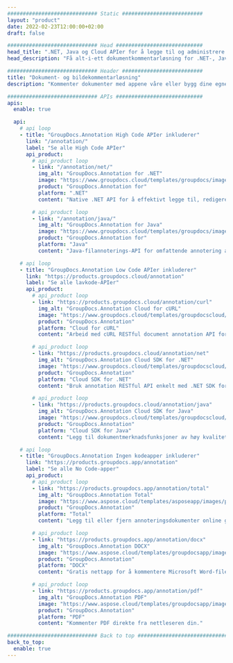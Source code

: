 ```yaml
---
############################# Static ##########################
layout: "product"
date: 2022-02-23T12:00:00+02:00
draft: false

############################# Head ############################
head_title: ".NET, Java og Cloud APIer for å legge til og administrere dokumentanmerkninger"
head_description: "Få alt-i-ett dokumentkommentarløsning for .NET-, Java- og Cloud-applikasjoner for å kommentere vanlige dokument- og bildeformater."

############################# Header ##########################
title: "Dokument- og bildekommentarløsning"
description: "Kommenter dokumenter med appene våre eller bygg dine egne tilpassede merknadsapplikasjoner på tvers av populære plattformer ved å bruke lokale eller sky-APIer."

############################# APIs ############################
apis:
  enable: true

  api:
    # api loop
    - title: "GroupDocs.Annotation High Code APIer inkluderer"
      link: "/annotation/"
      label: "Se alle High Code APIer"
      api_product:
        # api_product loop
        - link: "/annotation/net/"
          img_alt: "GroupDocs.Annotation for .NET"
          image: "https://www.groupdocs.cloud/templates/groupdocs/images/product-logos/groupdocs-annotation-net.png"
          product: "GroupDocs.Annotation for"
          platform: ".NET"
          content: "Native .NET API for å effektivt legge til, redigere eller slette merknader fra dokumenter og bilder. Støtter arbeid med alle populære merknadstyper."

        # api_product loop
        - link: "/annotation/java/"
          img_alt: "GroupDocs.Annotation for Java"
          image: "https://www.groupdocs.cloud/templates/groupdocs/images/product-logos/groupdocs-annotation-java.png"
          product: "GroupDocs.Annotation for"
          platform: "Java"
          content: "Java-filannoterings-API for omfattende annotering av de vanligste dokument- og bildefilformatene på et hvilket som helst operativsystem med JDK installert."

    # api loop
    - title: "GroupDocs.Annotation Low Code APIer inkluderer"
      link: "https://products.groupdocs.cloud/annotation"
      label: "Se alle lavkode-APIer"
      api_product:
        # api_product loop
        - link: "https://products.groupdocs.cloud/annotation/curl"
          img_alt: "GroupDocs.Annotation Cloud for cURL"
          image: "https://www.groupdocs.cloud/templates/groupdocscloud/images/sdk/272x272/groupdocs_annotation-for-curl.png"
          product: "GroupDocs.Annotation"
          platform: "Cloud for cURL"
          content: "Arbeid med cURL RESTful document annotation API for raskt å kommentere PDF, Word, Excel, PowerPoint, Visio, bilder og mange andre formater i applikasjonene dine."

        # api_product loop
        - link: "https://products.groupdocs.cloud/annotation/net"
          img_alt: "GroupDocs.Annotation Cloud SDK for .NET"
          image: "https://www.groupdocs.cloud/templates/groupdocscloud/images/sdk/272x272/groupdocs_annotation-for-net.png"
          product: "GroupDocs.Annotation"
          platform: "Cloud SDK for .NET"
          content: "Bruk annotation RESTful API enkelt med .NET SDK for å legge til tekst, vannmerke, område, punkt og forskjellige andre merknadstyper til 40+ populære filformater."

        # api_product loop
        - link: "https://products.groupdocs.cloud/annotation/java"
          img_alt: "GroupDocs.Annotation Cloud SDK for Java"
          image: "https://www.groupdocs.cloud/templates/groupdocscloud/images/sdk/272x272/groupdocs_annotation-for-java.png"
          product: "GroupDocs.Annotation"
          platform: "Cloud SDK for Java"
          content: "Legg til dokumentmerknadsfunksjoner av høy kvalitet til dokument- og bildeformater med spesialdesignet dokumentmerknads-SDK for Java."

    # api loop
    - title: "GroupDocs.Annotation Ingen kodeapper inkluderer" 
      link: "https://products.groupdocs.app/annotation"
      label: "Se alle No Code-apper"
      api_product:
        # api_product loop
        - link: "https://products.groupdocs.app/annotation/total"
          img_alt: "GroupDocs.Annotation Total"
          image: "https://www.aspose.cloud/templates/asposeapp/images/products/logo/aspose_annotation-app.png"
          product: "GroupDocs.Annotation"
          platform: "Total"
          content: "Legg til eller fjern annoteringsdokumenter online gratis."

        # api_product loop
        - link: "https://products.groupdocs.app/annotation/docx"
          img_alt: "GroupDocs.Annotation DOCX"
          image: "https://www.aspose.cloud/templates/groupdocsapp/images/products/logo/groupdocs_words-app.png"
          product: "GroupDocs.Annotation"
          platform: "DOCX"
          content: "Gratis nettapp for å kommentere Microsoft Word-filer online fra hvilken som helst enhet."

        # api_product loop
        - link: "https://products.groupdocs.app/annotation/pdf"
          img_alt: "GroupDocs.Annotation PDF"
          image: "https://www.aspose.cloud/templates/groupdocsapp/images/products/logo/groupdocs_pdf-app.png"
          product: "GroupDocs.Annotation"
          platform: "PDF"
          content: "Kommenter PDF direkte fra nettleseren din."

############################# Back to top ###############################
back_to_top:
  enable: true
---
```

